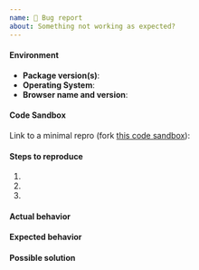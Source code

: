 ```yaml
---
name: 🐛 Bug report
about: Something not working as expected?
---
```


<!-- IF YOU ARE A PALANTIR EMPLOYEE, DO NOT POST INTERNAL LINKS OR REFERENCES HERE -->

#### Environment

-   **Package version(s)**: <!-- fill this out -->
-   **Operating System**: <!-- fill this out -->
-   **Browser name and version**: <!-- fill this out -->

#### Code Sandbox

Link to a minimal repro (fork [this code sandbox](https://codesandbox.io/p/sandbox/blueprint-v6-react-18-template-lc69nt)): <!-- here -->

#### Steps to reproduce

1. <!-- fill this out -->
1. <!-- fill this out -->
1. <!-- fill this out -->

#### Actual behavior

<!-- what happened? -->

#### Expected behavior

<!-- what did you expect to happen? -->

#### Possible solution

<!-- if you have any ideas -->

